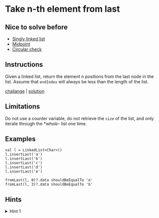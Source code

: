 # Take n-th element from last

## Nice to solve before

- [Singly linked list](../base/SinglyLinkedList.md)
- [Midpoint](../midpoint/Midpoint.md)
- [Circular check](../circularcheck/CircularCheck.md)

## Instructions

Given a linked list, return the element n positions from the last node in the list. Assume that `endIndex` will always
be less than the length of the list.

[challange](challange.kt) | [solution](solution.kt)

## Limitations

Do not use a counter variable, do not retrieve the `size` of the list, and only iterate through the **whole*- list one
time.

## Examples

```
val l = LinkedList<Char>()
l.insertLast('a')
l.insertLast('b')
l.insertLast('c')
l.insertLast('d')
l.insertLast('e')

fromLast(l, 0)?.data shouldBeEqualTo 'e'
fromLast(l, 3)?.data shouldBeEqualTo 'b'
```

## Hints

<details>
<summary>Hint 1</summary>
desc
</details>
